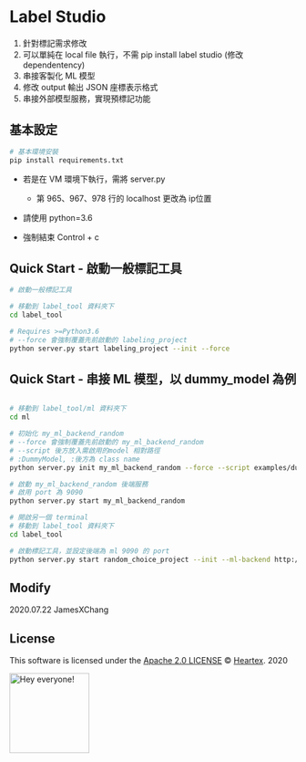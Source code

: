 # Label Studio
1. 針對標記需求修改
2. 可以單純在 local file 執行，不需 pip install label studio (修改 dependentency)
3. 串接客製化 ML 模型
4. 修改 output 輸出 JSON 座標表示格式
5. 串接外部模型服務，實現預標記功能

## 基本設定
```bash
# 基本環境安裝
pip install requirements.txt
``` 

- 若是在 VM 環境下執行，需將 server.py 
  - 第 965、967、978 行的 localhost 更改為 ip位置

- 請使用 python=3.6
- 強制結束 Control + c

## Quick Start - 啟動一般標記工具

```bash
# 啟動一般標記工具

# 移動到 label_tool 資料夾下
cd label_tool

# Requires >=Python3.6
# --force 會強制覆蓋先前啟動的 labeling_project
python server.py start labeling_project --init --force  
```

## Quick Start - 串接 ML 模型，以 dummy_model 為例

```bash

# 移動到 label_tool/ml 資料夾下
cd ml

# 初始化 my_ml_backend_random
# --force 會強制覆蓋先前啟動的 my_ml_backend_random
# --script 後方放入需啟用的model 相對路徑
# :DummyModel, :後方為 class name
python server.py init my_ml_backend_random --force --script examples/dummy_model.py:DummyModel 

# 啟動 my_ml_backend_random 後端服務
# 啟用 port 為 9090
python server.py start my_ml_backend_random

# 開啟另一個 terminal 
# 移動到 label_tool 資料夾下
cd label_tool

# 啟動標記工具，並設定後端為 ml 9090 的 port
python server.py start random_choice_project --init --ml-backend http://localhost:9090 --force
```

## Modify
2020.07.22 JamesXChang

## License

This software is licensed under the [Apache 2.0 LICENSE](/LICENSE) © [Heartex](https://www.heartex.ai/). 2020

<img src="https://github.com/heartexlabs/label-studio/blob/master/images/opossum_looking.png?raw=true" title="Hey everyone!" height="140" width="140" />
